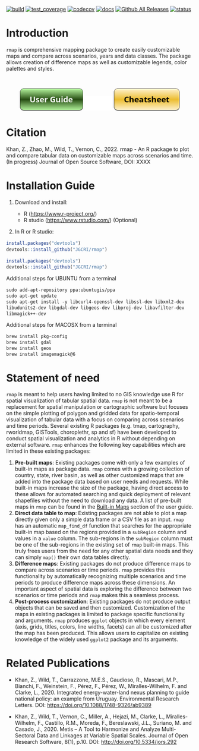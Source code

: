 <!-- badges: start -->
[![build](https://github.com/JGCRI/rmap/workflows/build/badge.svg)](https://github.com/JGCRI/rmap/workflows/build/badge.svg)
[![test_coverage](https://github.com/JGCRI/rmap/actions/workflows/test_coverage.yml/badge.svg?branch=main)](https://github.com/JGCRI/rmap/actions/workflows/test_coverage.yml)
[![codecov](https://codecov.io/gh/JGCRI/rmap/branch/main/graph/badge.svg?token=XQ913U4IYM)](https://codecov.io/gh/JGCRI/rmap) 
[![docs](https://github.com/JGCRI/rmap/actions/workflows/docs.yaml/badge.svg?branch=main)](https://github.com/JGCRI/rmap/actions/workflows/docs.yaml)
[![Github All Releases](https://img.shields.io/github/downloads/JGCRI/rmap/total.svg)]()
[![status](https://joss.theoj.org/papers/4cdf462f70681bc335ddebf5868b249c/status.svg)](https://joss.theoj.org/papers/4cdf462f70681bc335ddebf5868b249c)
<!-- badges: end -->


<!-- ------------------------>
<!-- ------------------------>
# <a name="Introduction"></a>Introduction
<!-- ------------------------>
<!-- ------------------------>

`rmap` is comprehensive mapping package to create easily customizable maps and compare across scenarios, years and data classes. The package allows creation of difference maps as well as customizable legends, color palettes and styles.

<br>

<p align="center">
<a href="https://jgcri.github.io/rmap/articles/vignette_map.html" target="_blank"><img src="https://github.com/JGCRI/jgcricolors/blob/main/vignettes/button_user_guide.PNG?raw=true" alt="https://jgcri.github.io/rmap/articles/vignette_map.html" height="60"/></a>
<img src="https://github.com/JGCRI/jgcricolors/blob/main/vignettes/button_divider.PNG?raw=true" height="40"/>
<a href="https://jgcri.github.io/rmap/cheatsheet.pdf" target="_blank"><img src="https://github.com/JGCRI/jgcricolors/blob/main/vignettes/button_cheatsheet.PNG?raw=true" alt="https://jgcri.github.io/rmap/cheatsheet.pdf" height="60"/></a>  
</p>

<!-- ------------------------>
<!-- ------------------------>
# <a name="Citation"></a>Citation
<!-- ------------------------>
<!-- ------------------------>

Khan, Z., Zhao, M., Wild, T., Vernon, C., 2022. rmap - An R package to plot and compare tabular data on customizable maps across scenarios and time. (In progress) Journal of Open Source Software, DOI: XXXX

<!-- ------------------------>
<!-- ------------------------>
# <a name="InstallGuide"></a>Installation Guide
<!-- ------------------------>
<!-- ------------------------>

1. Download and install:
    - R (https://www.r-project.org/)
    - R studio (https://www.rstudio.com/) (Optional)
    
    
2. In R or R studio:
```r
install.packages("devtools")
devtools::install_github("JGCRI/rmap")
```

```r
install.packages("devtools")
devtools::install_github("JGCRI/rmap")
```

Additional steps for UBUNTU from a terminal
```
sudo add-apt-repository ppa:ubuntugis/ppa
sudo apt-get update
sudo apt-get install -y libcurl4-openssl-dev libssl-dev libxml2-dev libudunits2-dev libgdal-dev libgeos-dev libproj-dev libavfilter-dev  libmagick++-dev
```

Additional steps for MACOSX from a terminal
```
brew install pkg-config
brew install gdal
brew install geos
brew install imagemagick@6
```

<!-- ------------------------>
<!-- ------------------------>
# <a name="Need"></a>Statement of need
<!-- ------------------------>
<!-- ------------------------>

`rmap` is meant to help users having limited to no GIS knowledge use R for spatial visualization of tabular spatial data. `rmap` is not meant to be a replacement for spatial manipulation or cartographic software but focuses on the simple plotting of polygon and gridded data for spatio-temporal visualization of tabular data with a focus on comparing across scenarios and time periods. Several existing R packages (e.g. tmap, cartography, rworldmap, GISTools, choroplethr, sp and sf) have been developed to conduct spatial visualization and analytics in R without depending on external software. `rmap` enhances the following key capabilities which are limited in these existing packages:

1. **Pre-built maps**: Existing packages come with only a few examples of built-in maps as package data. `rmap` comes with a growing collection of  country, state, river basin, as well as other customized maps that are added into the package data based on user needs and requests. While built-in maps increase the size of the package, having direct access to these allows for automated searching and quick deployment of relevant shapefiles without the need to download any data. A list of pre-built maps in `rmap` can be found in the [Built-in Maps](https://jgcri.github.io/rmap/articles/vignette_map.html#maps) section of the user guide.
2. **Direct data table to map**: Existing packages are not able to plot a map directly given only a simple data frame or a CSV file as an input. `rmap` has an automatic `map_find_df` function that searches for the appropriate built-in map based on the regions provided in a `subRegion` column and values in a `value` column. The sub-regions in the `subRegion` column must be one of the sub-regions in the existing set of `rmap` built-in maps. This truly frees users from the need for any other spatial data needs and they can simply `map()` their own data tables directly. 
3. **Difference maps**: Existing packages do not produce difference maps to compare across scenarios or time periods. `rmap` provides this functionality by automatically recognizing multiple scenarios and time periods to produce difference maps across these dimensions. An important aspect of spatial data is exploring the difference between two scenarios or time periods and `rmap` makes this a seamless process.
4. **Post-process customization**: Existing packages do not produce output objects that can be saved and then customized. Customization of the maps in existing packages is limited to package specific functionality and arguments. `rmap` produces `ggplot` objects in which every element (axis, grids, titles, colors, line widths, facets) can all be customized after the map has been produced. This allows users to capitalize on existing knowledge of the widely used `ggplot2` package and its arguments.

<!-- ------------------------>
<!-- ------------------------>
# <a name="Publications"></a>Related Publications
<!-- ------------------------>
<!-- ------------------------>

- Khan, Z., Wild, T., Carrazzone, M.E.S., Gaudioso, R., Mascari, M.P., Bianchi, F., Weinstein, F., Pérez, F., Pérez, W., Miralles-Wilhelm, F. and Clarke, L., 2020. Integrated energy-water-land nexus planning to guide national policy: an example from Uruguay. Environmental Research Letters. DOI: https://doi.org/10.1088/1748-9326/ab9389

- Khan, Z., Wild, T., Vernon, C., Miller, A., Hejazi, M., Clarke, L., Miralles-Wilhelm, F., Castillo, R.M., Moreda, F., Bereslawski, J.L., Suriano, M. and Casado, J., 2020. Metis – A Tool to Harmonize and Analyze Multi-Sectoral Data and Linkages at Variable Spatial Scales. Journal of Open Research Software, 8(1), p.10. DOI: http://doi.org/10.5334/jors.292

  

